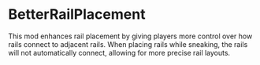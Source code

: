 # BetterRailPlacement

This mod enhances rail placement by giving players more control over how rails connect to adjacent rails. When placing rails while sneaking, the rails will not automatically connect, allowing for more precise rail layouts.